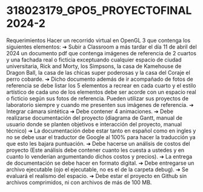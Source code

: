 # 318023179_GPO5_PROYECTOFINAL2024-2

Requerimientos
Hacer un recorrido virtual en OpenGL 3 que contenga los siguientes elementos:
➔ Subir a Classroom a más tardar el día 11 de abril del 2024 un documento pdf
que contenga imágenes de referencia de 2 cuartos y una fachada real o
ficticia exceptuando cualquier espacio de ciudad universitaria, Rick and
Morty, los Simpsons, la casa de Kamehouse de Dragon Ball, la casa de las
chicas super poderosas y la casa del Coraje el perro cobarde.
➔ Dicho documento además de ir acompañado de fotos de referencia se debe
listar los 5 elementos a recrear en cada cuarto y el estilo artístico de cada
uno de los elementos debe ser acorde con un espacio real o ficticio según
sus fotos de referencia.
Pueden utilizar sus proyectos de laboratorio siempre y cuando me presenten
sus imágenes de referencia.
➔ Integrar cámara sintética
➔ Debe contener 4 animaciones.
➔ Debe realizarse documentación del proyecto (diagrama de Gantt, manual de
usuario donde se planten objetivos e interacción del proyecto, manual
técnico)
➔ La documentación debe estar tanto en español como en ingles y no se debe
usar el traductor de Google al 100% para hacer la traducción ya que esto les
bajara puntuación.
➔ Debe hacerse un análisis de costos del proyecto (Este análisis debe contener
cuanto les cuesta a ustedes y en cuanto lo venderían argumentando dichos
costos y precios).
➔ La entrega de documentación se debe hacer en formato digital.
➔ Debe entregarse un archivo ejecutable (ojo el ejecutable, no es el de la
carpeta debug).
➔ Se evaluará el realismo del espacio.
➔ Debe estar el proyecto en Github sin archivos comprimidos, ni con archivos
de más de 100 MB.
